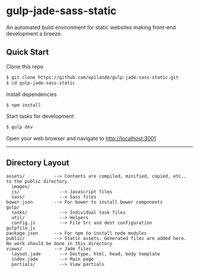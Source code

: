 # gulp-jade-sass-static

An automated build environment for static websites making front-end development a breeze.

## Quick Start

Clone this repo
```bash
$ git clone https://github.com/epilande/gulp-jade-sass-static.git
$ cd gulp-jade-sass-static
```

Install dependencies
```bash
$ npm install
```

Start tasks for development
```bash
$ gulp dev
```

Open your web browser and navigate to [http://localhost:3001](http://localhost:3001)

---

## Directory Layout

    assets/           --> Contents are compiled, minified, copied, etc.. to the public directory
      images/
      js/               --> Javascript files
      sass/             --> Sass files
    bower.json        --> For bower to install bower components
    gulp/
      tasks/            --> Individual task files
      util/             --> Helpers
      config.js         --> File Src and dest configuration
    gulpfile.js
    package.json      --> For npm to install node modules
    public/           --> Static assets. Generated files are added here. No work should be done in this directory
    views/            --> Jade files
      layout.jade       --> Doctype, html, head, body template
      index.jade        --> Main page
      partials/         --> View partials
